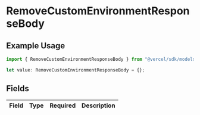 # RemoveCustomEnvironmentResponseBody

## Example Usage

```typescript
import { RemoveCustomEnvironmentResponseBody } from "@vercel/sdk/models/removecustomenvironmentop.js";

let value: RemoveCustomEnvironmentResponseBody = {};
```

## Fields

| Field       | Type        | Required    | Description |
| ----------- | ----------- | ----------- | ----------- |